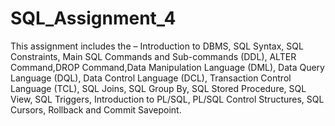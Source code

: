# SQL_Assignment_4
This assignment includes the – Introduction to DBMS,
SQL Syntax, 
SQL Constraints, 
Main SQL Commands and Sub-commands (DDL),
ALTER Command,DROP Command,Data Manipulation Language (DML),
Data Query Language (DQL),
Data Control Language (DCL),
Transaction Control Language (TCL),
SQL Joins,
SQL Group By,
SQL Stored Procedure,
SQL View,
SQL Triggers,
Introduction to PL/SQL,
PL/SQL Control Structures,
SQL Cursors,
Rollback and Commit Savepoint.











